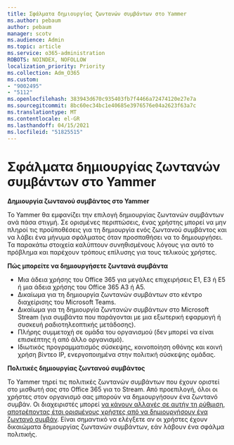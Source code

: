 ```yaml
---
title: Σφάλματα δημιουργίας ζωντανών συμβάντων στο Yammer
ms.author: pebaum
author: pebaum
manager: scotv
ms.audience: Admin
ms.topic: article
ms.service: o365-administration
ROBOTS: NOINDEX, NOFOLLOW
localization_priority: Priority
ms.collection: Adm_O365
ms.custom:
- "9002495"
- "5112"
ms.openlocfilehash: 383943d670c935403fb7f4466a72474120e27e7a
ms.sourcegitcommit: 8bc60ec34bc1e40685e3976576e04a2623f63a7c
ms.translationtype: MT
ms.contentlocale: el-GR
ms.lasthandoff: 04/15/2021
ms.locfileid: "51825515"
---
```

# <a name="live-events-in-yammer-creation-errors"></a>Σφάλματα δημιουργίας ζωντανών συμβάντων στο Yammer

**Δημιουργία ζωντανού συμβάντος στο Yammer**

Το Yammer θα εμφανίζει την επιλογή δημιουργίας ζωντανών συμβάντων ανά πάσα στιγμή. Σε ορισμένες περιπτώσεις, ένας χρήστης μπορεί να μην πληροί τις προϋποθέσεις για τη δημιουργία ενός ζωντανού συμβάντος και να λάβει ένα μήνυμα σφάλματος όταν προσπαθήσει να το δημιουργήσει. Τα παρακάτω στοιχεία καλύπτουν συνηθισμένους λόγους για αυτό το πρόβλημα και παρέχουν τρόπους επίλυσης για τους τελικούς χρήστες.

**Πώς μπορείτε να δημιουργήσετε ζωντανά συμβάντα**
- Μια άδεια χρήσης του Office 365 για μεγάλες επιχειρήσεις E1, E3 ή E5 ή μια άδεια χρήσης του Office 365 A3 ή A5.
- Δικαίωμα για τη δημιουργία ζωντανών συμβάντων στο κέντρο διαχείρισης του Microsoft Teams.
- Δικαίωμα για τη δημιουργία ζωντανών συμβάντων στο Microsoft Stream (για συμβάντα που παράγονται με μια εξωτερική εφαρμογή ή συσκευή ραδιοτηλεοπτικής μετάδοσης).
- Πλήρης συμμετοχή σε ομάδα του οργανισμού (δεν μπορεί να είναι επισκέπτης ή από άλλο οργανισμό).
- Ιδιωτικός προγραμματισμός σύσκεψης, κοινοποίηση οθόνης και κοινή χρήση βίντεο IP, ενεργοποιημένα στην πολιτική σύσκεψης ομάδας.

**Πολιτικές δημιουργίας ζωντανού συμβάντος**

Το Yammer τηρεί τις πολιτικές ζωντανών συμβάντων που έχουν οριστεί στο μισθωτή σας στο Office 365 για το Stream. Από προεπιλογή, όλοι οι χρήστες στον οργανισμό σας μπορούν να δημιουργήσουν ένα ζωντανό συμβάν. Οι διαχειριστές μπορεί [να κάνουν αλλαγές σε αυτήν τη ρύθμιση, αποτρέποντας έτσι ορισμένους χρήστες από να δημιουργήσουν ένα ζωντανό συμβάν](https://docs.microsoft.com/stream/live-event-administration#enabling-and-restricting-users-to-creating). Είναι σημαντικό να ελέγξετε αν οι χρήστες έχουν δικαιώματα δημιουργίας ζωντανών συμβάντων, εάν λάβουν ένα σφάλμα πολιτικής.
